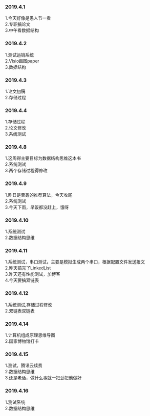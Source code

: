 ### 2019.4.1
1.今天好像是愚人节一看<br>
2.专职搞论文<br>
3.中午看数据结构<br>

### 2019.4.2
1.测试运销系统<br>
2.Visio画图paper<br>
3.数据结构<br>

### 2019.4.3
1.论文初稿<br>
2.存储过程<br>

### 2019.4.4
1.存储过程<br>
2.论文修改<br>
3.系统测试<br>


### 2019.4.8
1.这周得主要目标为数据结构思维这本书<br>
2.系统测试<br>
3.两个存储过程得修改<br>

### 2019.4.9
1.昨日是曹鑫的推荐算法，今天收尾<br>
2.系统测试<br>
3.今天下雨，早饭都没赶上，饿呀<br>

### 2019.4.10
1.系统测试<br>
2.数据结构思维<br>

### 2019.4.11
1.系统测试，串口测试，主要是模拟生成两个串口，根据配置文件发送报文<br>
2.昨天搞完了LinkedList<br>
3.昨天还有性能测试，加博客<br>
4.今天要搞双链表<br>

### 2019.4.12
1.系统测试,存储过程修改<br>
2.双链表双链表<br>

### 2019.4.14
1.计算机组成原理思维导图<br>
2.国家博物馆打卡<br>

### 2019.4.15
1.测试，腾讯云续费<br>
2.数据结构思维<br>
3.还是老话，做什么事就一把劲把他做好<br>

### 2019.4.16
1.测试系统<br>
2.数据结构思维<br>
